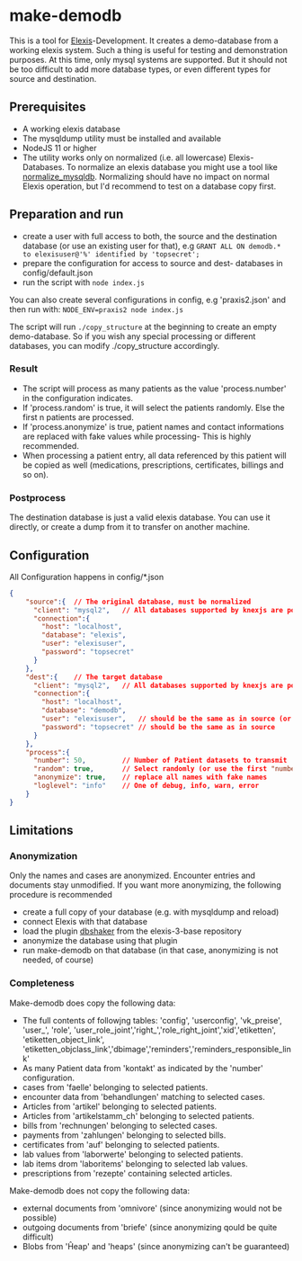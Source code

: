 # make-demodb

This is a tool for [Elexis](http://www.github.com/elexis)-Development. It creates a demo-database from a working elexis system.
Such a thing is useful for testing and demonstration purposes.
At this time, only mysql systems are supported. But it should not be too difficult to add more database types, or even different types for source and destination. 

## Prerequisites

* A working elexis database
* The mysqldump utility must be installed and available
* NodeJS 11 or higher
* The utility works only on normalized (i.e. all lowercase) Elexis-Databases. To normalize an elexis database you might use a tool like [normalize_mysqldb](https://www.npmjs.com/package/@rgwch/normalize_mysqldb). Normalizing should have no impact on normal Elexis operation, but I'd recommend to test on a database copy first.

## Preparation and run

* create a user with full access to both, the source and the destination database (or use an existing user for that), e.g `GRANT ALL ON demodb.* to elexisuser@'%' identified by 'topsecret';`
* prepare the configuration for access to source and dest- databases in config/default.json
* run the script with `node index.js`

You can also create several configurations in config, e.g 'praxis2.json' and then run with: `NODE_ENV=praxis2 node index.js`

The script will run `./copy_structure` at the beginning to create an empty demo-database. So if you wish any special processing or different databases, you can modify ./copy_structure accordingly.

### Result

* The script will process as many patients as the value 'process.number' in the configuration indicates.
* If 'process.random' is true, it will select the patients randomly. Else the first n patients are processed.
* If 'process.anonymize' is true, patient names and contact informations are replaced with fake values while processing- This is highly recommended.
* When processing a patient entry, all data referenced by this patient will be copied as well (medications, prescriptions, certificates, billings and so on).

### Postprocess

The destination database is just a valid elexis database. You can use it directly, or create a dump from it to transfer on another machine.

## Configuration

All Configuration happens in config/*.json

```json
{
    "source":{  // The original database, must be normalized
      "client": "mysql2",   // All databases supported by knexjs are possible
      "connection":{
        "host": "localhost",
        "database": "elexis",
        "user": "elexisuser",
        "password": "topsecret"
      }
    },
    "dest":{    // The target database
      "client": "mysql2",   // All databases supported by knexjs are possible
      "connection":{
        "host": "localhost",
        "database": "demodb",
        "user": "elexisuser",   // should be the same as in source (or modify copy_structure)
        "password": "topsecret" // should be the same as in source
      }
    },
    "process":{
      "number": 50,         // Number of Patient datasets to transmit
      "random": true,       // Select randomly (or use the first "number" entried)
      "anonymize": true,    // replace all names with fake names
      "loglevel": "info"    // One of debug, info, warn, error
    }
}
```

## Limitations

### Anonymization

Only the names and cases are anonymized. Encounter entries and documents stay unmodified. If you want more
anonymizing, the following procedure is recommended

* create a full copy of your database (e.g. with mysqldump and reload)
* connect Elexis with that database 
* load the plugin [dbshaker](https://wiki.elexis.info/Ch.elexis.support.dbshaker.feature.feature.group) from the elexis-3-base repository
* anonymize the database using that plugin 
* run make-demodb on that database (in that case, anonymizing is not needed, of course)

### Completeness

Make-demodb does copy the following data:

* The full contents of followjng tables: 'config', 'userconfig', 'vk_preise', 'user_', 'role', 'user_role_joint','right_','role_right_joint','xid','etiketten', 'etiketten_object_link', 'etiketten_objclass_link','dbimage','reminders','reminders_responsible_link' 
* As many Patient data from 'kontakt' as indicated by the 'number' configuration.
* cases from 'faelle' belonging to selected patients.
* encounter data from 'behandlungen' matching to selected cases.
* Articles from 'artikel' belonging to selected patients.
* Articles from 'artikelstamm_ch' belonging to selected patients.
* bills from 'rechnungen' belonging to selected cases.
* payments from 'zahlungen' belonging to selected bills.
* certificates from 'auf' belonging to selected patients.
* lab values from 'laborwerte' belonging to selected patients.
* lab items drom 'laboritems' belonging to selected lab values.
* prescriptions from 'rezepte' containing selected articles.

Make-demodb does not copy the following data:

* external documents from 'omnivore' (since anonymizing would not be possible)
* outgoing documents from 'briefe' (since anonymizing qould be quite difficult)
* Blobs from 'Ĥeap' and 'heaps' (since anonymizing can't be guaranteed)

